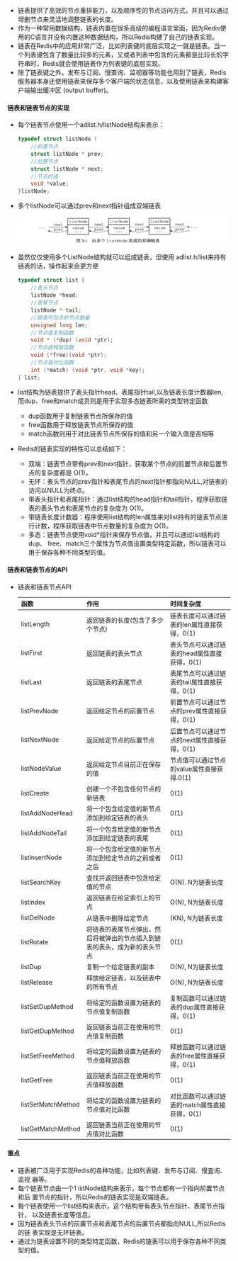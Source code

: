 * 链表提供了高效的节点重排能力，以及顺序性的节点访问方式，并且可以通过增删节点来灵活地调整链表的长度。
* 作为一种常用数据结构，链表内置在很多高级的编程语言里面，因为Redis使用的C语言并没有内置这种数据结构，所以Redis构建了自己的链表实现。
* 链表在Redis中的应用非常广泛，比如列表键的底层实现之一就是链表。当一个列表键包含了数量比较多的元素，又或者列表中包含的元素都是比较长的字符串时，Redis就会使用链表作为列表键的底层实现。
* 除了链表键之外，发布与订阅、慢查询、监视器等功能也用到了链表，Redis服务器本身还使用链表来保存多个客户端的状态信息，以及使用链表来构建客户端输出缓冲区 (output buffer)。

#### 链表和链表节点的实现

* 每个链表节点使用一个adlist.h/listNode结构来表示：

  ```c
  typedef struct listNode (
      //前置节点
      struct listNode * prev;
      //后置节点
      struct listNode * next;
      //节点的值
      void *value;
  }listNode;
  ```

* 多个listNode可以通过prev和next指针组成双端链表

  ![image](./imgs/9.png)

* 虽然仅仅使用多个ListNode结构就可以组成链表，但使用 adlist.h/list来持有链表的话，操作起来会更方便

  ```C
  typedef struct list {
      //表头节点
      listNode *head;
      //表尾节点
      listNode * tail;
      //链表所包含的节点数量
      unsigned long len;
      //节点值复制函数
      void * (*dup) (void *ptr);
      //节点值释放函数
      void (*free)(void *ptr);
      //节点值对比函数
      int (*match) (void *ptr, void *key);
  } list;
  ```

* list结构为链表提供了表头指针head、表尾指针tail,以及链表长度计数器len, 而dup、free和match成员则是用于实现多态链表所需的类型特定函数

  * dup函数用于复制链表节点所保存的值
  * free函数用于释放链表节点所保存的值
  * match函数则用于对比链表节点所保存的值和另一个输入值是否相等

* Redis的链表实现的特性可以总结如下：
  * 双端：链表节点带有prev和next指针，获取某个节点的前置节点和后置节点的复杂度都是 O(1)。
  * 无环：表头节点的prev指针和表尾节点的next指针都指向NULL,对链表的访问以NULL为终点。
  * 带表头指针和表尾指针：通过list结构的head指针和tail指针，程序获取链表的表头节点和表尾节点的复杂度为 O(1)。
  * 带链表长度计数器：程序使用list结构的len属性来对list持有的链表节点进行计数，程序获取链表中节点数量的复杂度为 O(1)。
  * 多态：链表节点使用void*指针来保存节点值，并且可以通过list结构的dup、 free、match三个属性为节点值设置类型特定函数，所以链表可以用于保存各种不同类型的值。

#### 链表和链表节点的API

* 链表和链表节点API

  | 函数               | 作用                                                         | 时间复杂度                                     |
  | ------------------ | ------------------------------------------------------------ | ---------------------------------------------- |
  | listLength         | 返回链表的长度(包含了多少个节点)                             | 链表长度可以通过链表的len属性直接获得，0(1)   |
  | listFirst          | 返回链表的表头节点                                           | 表头节点可以通过链表的head属性直接获得，0(1)  |
  | listLast           | 返回链表的表尾节点                                           | 表尾节点可以通过链表的tail属性直接获得，0(1)  |
  | listPrevNode       | 返回给定节点的前置节点                                       | 前置节点可以通过节点的prev属性直接获得，0(1)  |
  | listNextNode       | 返回给定节点的后置节点                                       | 后置节点可以通过节点的next属性直接获得，0(1)  |
  | listNodeValue      | 返回给定节点目前正在保存的值                                 | 节点值可以通过节点的value属性直接获得.0(1)    |
  | listCreate         | 创建一个不包含任何节点的新链表                               | 0(1)                                           |
  | listAddNodeHead    | 将一个包含给定值的新节点添加到给定链表的表头                | 0(1)                                            |
  | listAddNodeTail    | 将一个包含给定值的新节点添加到给定链表的表尾                | 0(1)                                           |
  | listInsertNode     | 将一个包含给定值的新节点添加到给定节点的之前或者之后        | 0(1)                                           |
  | listSearchKey      | 査找并返回链表中包含给定值的节点                             | O(N). N为链表长度                              |
  | listindex          | 返回链表在给定索引上的节点                                   | O(N), N为链表长度                              |
  | listDelNode        | 从链表中删除给定节点                                         | (KN), N为链表长度                              |
  | listRotate         | 将链表的表尾节点弹出，然后将被弹出的节点插入到链表的表头，成为新的表头节点 | 0(1)                                          |
  | listDup            | 复制一个给定链表的副本                                       | O(N), N为链表长度                              |
  | listRelease        | 释放给定链表，以及链表中的所有节点                           | O(N), N为链表长度                              |
  | listSetDupMethod   | 将给定的函数设置为链表的节点值复制函数                       | 复制函数可以通过链表的dup属性直接获得，0(1)   |
  | listGetDupMethod   | 返回链表当前正在使用的节点值复制函数                         | 0(1)                                           |
  | listSetFreeMethod  | 将给定的函数设置为链表的节点值释放函数                       | 释放函数可以通过链表的free属性直接获得，0(1)  |
  | listGetFree        | 返回链表当前正在使用的节点值释放函数                         | 0(1)                                           |
  | listSetMatchMethod | 将给定的函数设置为链表的节点值对比函数                       | 对比函数可以通过链表的match属性直接获得，0(1) |
  | listGetMatchMethod | 返回链表当前正在使用的节点值对比函数                         | 0(1)                                           |

#### 重点
* 链表被广泛用于实现Redis的各种功能，比如列表键、发布与订阅、慢査询、监视 器等。
* 每个链表节点由一个1 istNode结构来表示，每个节点都有一个指向前置节点和后 置节点的指针，所以Redis的链表实现是双端链表。
* 每个链表使用一个list结构来表示，这个结构带有表头节点指针、表尾节点指针， 以及链表长度等信息。
* 因为链表表头节点的前置节点和表尾节点的后置节点都指向NULL,所以Redis的链 表实现是无环链表。
* 通过为链表设置不同的类型特定函数，Redis的链表可以用于保存各种不同类型的值。
